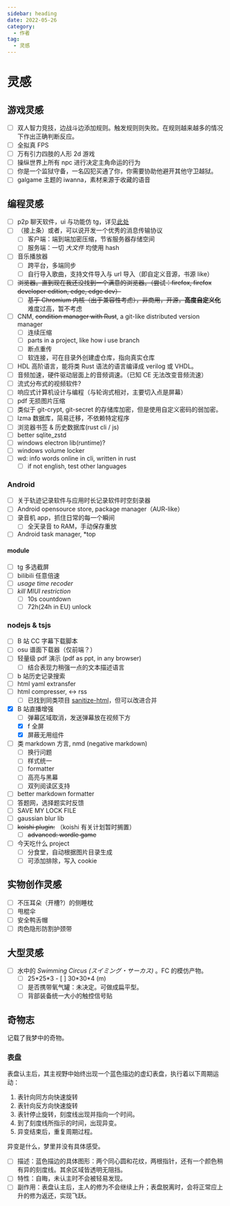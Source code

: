```yaml
---
sidebar: heading
date: 2022-05-26
category:
  - 作者
tag:
  - 灵感
---
```


# 灵感

## 游戏灵感

- [ ] 双人智力竞技，边战斗边添加规则。触发规则则失败。在规则越来越多的情况下作出正确判断反应。
- [ ] 全拟真 FPS
- [ ] 万有引力四肢的人形 2d 游戏
- [ ] 操纵世界上所有 npc 进行决定主角命运的行为
- [ ] 你是一个监狱守备，一名囚犯买通了你，你需要协助他避开其他守卫越狱。
- [ ] galgame 主题的 iwanna，素材来源于收藏的语音

## 编程灵感

- [ ] p2p 聊天软件，ui 与功能仿 tg，详见[此处](../gossip/hope.md#对聊天软件的希望)
- [ ] （接上条）或者，可以说开发一个优秀的消息传输协议
  - [ ] 客户端：端到端加密压缩，节省服务器存储空间
  - [ ] 服务端：一切 _大文件_ 均使用 hash
  <!-- - [ ] 多取一功能：对群组内的一部分人@，而其中的任一一人回复，就会取消这个@对其他人的高亮提醒。
  - [ ] 合并转发与正常转发功能。（QQ）
  - [ ] 需要完美的上下文定位功能。（tg 这点做的很差）
  - [ ] 支持较好的全局搜索功能。 -->
- [ ] 音乐播放器
  - [ ] 跨平台，多端同步
  - [ ] 自行导入歌曲，支持文件导入与 url 导入（即自定义音源，书源 like）
- [ ] ~~浏览器。直到现在我还没找到一个满意的浏览器。（尝试：firefox, firefox developer edition, edge, edge dev）~~
  - [ ] ~~基于 Chromium 内核（出于兼容性考虑），非商用，开源，**高度自定义化**~~ 难度过高，暂不考虑
- [ ] CNM, ~~condition manager with Rust~~, a git-like distributed version manager
  - [ ] 连续压缩
  - [ ] parts in a project, like how i use branch
  - [ ] 断点重传
  - [ ] 软连接，可在目录外创建虚仓库，指向真实仓库
- [ ] HDL 高阶语言，能将类 Rust 语法的语言编译成 verilog 或 VHDL。
- [ ] 音频加速，硬件驱动层面上的音频调速。（已知 CE 无法改变音频流速）
- [ ] 流式分布式的视频软件?
- [ ] 响应式计算机设计与编程（与轮询式相对，主要切入点是屏幕）
- [ ] pdf 无损图片压缩
- [ ] 类似于 git-crypt, git-secret 的存储库加密，但是使用自定义密码的弱加密。
- [ ] lzma 数据库，简易迁移，不依赖特定程序
- [ ] 浏览器书签 & 历史数据库(rust cli / js)
- [ ] better sqlite_zstd
- [ ] windows electron lib(runtime)?
- [ ] windows volume locker
- [ ] wd: info words online in cli, written in rust
  - [ ] if not english, test other languages

### Android

<!-- - [ ] 绝对值下载器，贯彻小而美（same as appstore） -->

- [ ] 关于轨迹记录软件与应用时长记录软件<span class="heimu" title="你知道的太多了">时空刻录器</span>
- [ ] Android opensource store, package manager（AUR-like）
- [ ] 录音机 app，抓住日常的每一个瞬间
  - [ ] 全天录音 to RAM，手动保存重放
- [ ] Android task manager, \*top

#### module

- [ ] tg 多选截屏
- [ ] bilibili 任意倍速
- [ ] _usage time recoder_
- [ ] _kill MIUI restriction_
  - [ ] 10s countdown
  - [ ] 72h(24h in EU) unlock

### nodejs & tsjs

- [ ] B 站 CC 字幕下载脚本
- [ ] osu 谱面下载器（仅前端？）
- [ ] 轻量级 pdf 演示 (pdf as ppt, in any browser)
  - [ ] 结合表现力稍强一点的文本描述语言
- [ ] b 站历史记录搜索
- [ ] html yaml extransfer
- [ ] html compresser, <-> rss
  - [ ] 已找到同类项目 [sanitize-html](https://www.npmjs.com/package/sanitize-html)，但可以改进合并
- [x] B 站直播增强
  - [ ] 弹幕区域取消，发送弹幕放在视频下方
  - [x] f 全屏
  - [x] 屏蔽无用组件
- [ ] 类 markdown 方言, nmd (negative markdown)
  - [ ] 换行问题
  - [ ] 样式统一
  - [ ] formatter
  - [ ] 高亮与黑幕
  - [ ] 双列阅读区支持
- [ ] better markdown formatter
- [ ] 答题网，选择题实时反馈
- [ ] SAVE MY LOCK FILE
- [ ] gaussian blur lib
- [ ] ~~koishi plugin:~~ （koishi 有关计划暂时搁置）
  - [ ] ~~advanced: wordle game~~
- [ ] 今天吃什么 project
  - [ ] 分食堂，自动根据图片目录生成
  - [ ] 可添加排除，写入 cookie

## 实物创作灵感

- [ ] 不压耳朵（开槽?）的侧睡枕
- [ ] 甩棍伞
- [ ] 安全鸭舌帽
- [ ] 肉色隐形防割护颈带

## 大型灵感

- [ ] 水中的 _Swimming Circus (スイミング・サーカス)_ 。FC 的模仿产物。
  - [ ] 25\*25\*3 - [ ] 30\*30\*4 (m)
  - [ ] 是否携带氧气罐：未决定。可做成扁平型。
  - [ ] 背部装备统一大小的触控信号贴

## 奇物志

记载了我梦中的奇物。

### 表盘

表盘认主后，其主视野中始终出现一个蓝色描边的虚幻表盘，执行着以下周期运动：

1. 表针向同方向快速旋转
2. 表针向反方向快速旋转
3. 表针停止旋转，刻度线出现并指向一个时间。
4. 到了刻度线所指示的时间，出现异变。
5. 异变结束后，重复周期过程。

异变是什么，梦里并没有具体感受。

- [ ] 描述：蓝色描边的具体图形：两个同心圆和花纹，两根指针，还有一个颜色稍有异的刻度线。其余区域皆透明无阻挡。
- [ ] 特性：自晦，未认主时不会被轻易发现。
- [ ] 副作用：表盘认主后，主人的修为不会继续上升；表盘脱离时，会将正常应上升的修为返还，实现飞跃。
